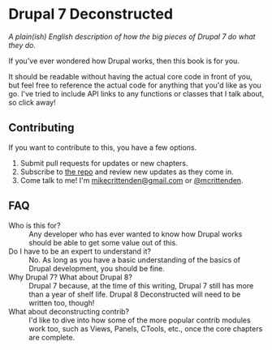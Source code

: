 # Drupal 7 Deconstructed

*A plain(ish) English description of how the big pieces of Drupal 7 do what they do.*

If you've ever wondered how Drupal works, then this book is for you.

It should be readable without having the actual core code in front of you, but feel free to reference the actual code for anything that you'd like as you go. I've tried to include API links to any functions or classes that I talk about, so click away!

## Contributing

If you want to contribute to this, you have a few options.

1. Submit pull requests for updates or new chapters.
2. Subscribe to [the repo](https://github.com/mikecrittenden/drupal-7-deconstructed) and review new updates as they come in.
3. Come talk to me! I'm [mikecrittenden@gmail.com](mailto:mikecrittenden@gmail.com) or [@mcrittenden](http://twitter.com/mcrittenden).

## FAQ

<dl>
  <dt>Who is this for?</dt>
  <dd>Any developer who has ever wanted to know how Drupal works should be able to get some value out of this.</dd>

  <dt>Do I have to be an expert to understand it?</dt>
  <dd>No. As long as you have a basic understanding of the basics of Drupal development, you should be fine.</dd>

  <dt>Why Drupal 7? What about Drupal 8?</dt>
  <dd>Drupal 7 because, at the time of this writing, Drupal 7 still has more than a year of shelf life. Drupal 8 Deconstructed will need to be written too, though!</dd>

  <dt>What about deconstructing contrib?</dt>
  <dd>I'd like to dive into how some of the more popular contrib modules work too, such as Views, Panels, CTools, etc., once the core chapters are complete.</dd>
</dl>
